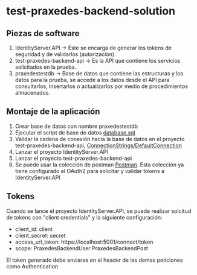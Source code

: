 # test-praxedes-backend-solution

## Piezas de software

1. IdentityServer.API -> Este se encarga de generar los tokens de seguridad y de validarlos (autorización).
2. test-praxedes-backend-api -> Es la API que contiene los servicios solicitados en la prueba..
3. praxedestestdb -> Base de datos que contiene las estructuras y los datos para la prueba, se accede a los datos desde el API para consultarlos, insertarlos o actualizarlos por medio de procedimientos almacenados.

## Montaje de la aplicación

1. Crear base de datos con nombre praxedestestdb
2. Ejecutar el script de base de datos [database.sql](database.sql)
3. Validar la cadena de conexión hacia la base de datos en el proyecto test-praxedes-backend-api, [ConnectionStrings/DefaultConnection](test-praxedes-backend-api/appsettings.Development.json)
4. Lanzar el proyecto IdentityServer.API
5. Lanzar el proyecto test-praxedes-backend-api
6. Se puede usar la colección de postman [Postman](test-praxedes.postman_collection.json). Esta colección ya tiene configurado el OAuth2 para solicitar y validar tokens a IdentityServer.API

## Tokens

Cuando se lance el proyecto IdentityServer.API, se puede realizar solcitud de tokens con "client credentials" y la siguiente configuración:
* client_id: client
* client_secret: secret
* access_url_token: https://localhost:5001/connect/token
* scope: PraxedesBackendUser PraxedesBackendPost

El token generado debe enviarse en el header de las demas peticiones como Authentication